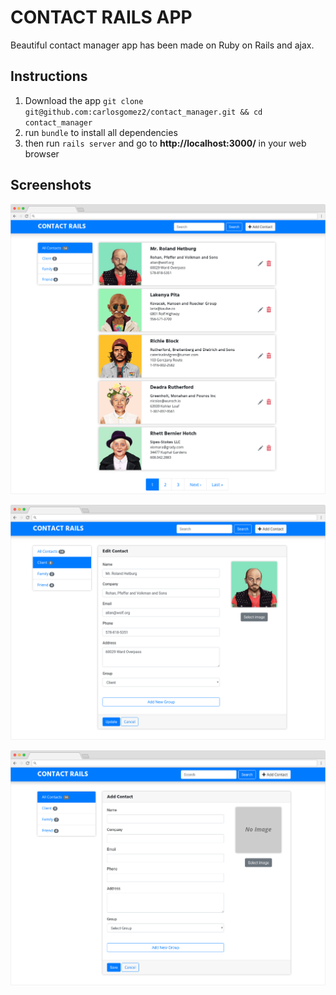 # CONTACT RAILS APP

Beautiful contact manager app has been made on Ruby on Rails and ajax.

## Instructions

1.  Download the app `git clone git@github.com:carlosgomez2/contact_manager.git && cd contact_manager`
2.  run `bundle` to install all dependencies
3.  then run `rails server` and go to **http://localhost:3000/** in your web browser

## Screenshots

![index](contact_rails_contacts.png)

![edit](contact_rails_edit_contact.png)

![new](contact_rails_new_contact.png)
